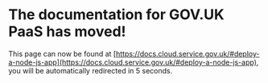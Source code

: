 # The documentation for GOV.UK PaaS has moved!
This page can now be found at [https://docs.cloud.service.gov.uk/#deploy-a-node-js-app](https://docs.cloud.service.gov.uk/#deploy-a-node-js-app), you will be automatically redirected in 5 seconds.